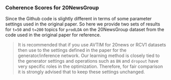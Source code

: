 ### Coherence Scores for 20NewsGroup  

Since the Github code is slightly different in terms of some parameter settings used in the original paper. So here we
provide two sets of results for `t=50` and `t=200` topics for `prodLDA` on the 20NewsGroup dataset from the code used
in the original paper for reference.

> It is recommended that if you use AVTIM for 20news or RCV1 datasets then use to the settings defined in the paper for
the generator/inference network. Our learning method is closely tied to the generator settings and operations such as 
`BN` and `dropout` have very specific roles in the optimization. Therefore, for fair comparison it is strongly advised 
that to keep these settings unchanged.
